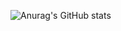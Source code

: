 ![Anurag's GitHub stats](https://github-readme-stats.vercel.app/api?username=gusbecattini&show_icons=true&theme=tokyonight)
